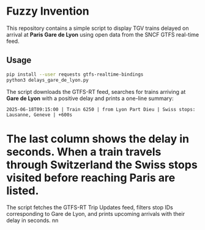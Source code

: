 # Fuzzy Invention

This repository contains a simple script to display TGV trains delayed on arrival at **Paris Gare de Lyon** using open data from the SNCF GTFS real-time feed.

## Usage

```bash
pip install --user requests gtfs-realtime-bindings
python3 delays_gare_de_lyon.py
```

The script downloads the GTFS-RT feed, searches for trains arriving at **Gare de Lyon** with a positive delay and prints a one-line summary:

```
2025-06-18T09:15:00 | Train 6250 | from Lyon Part Dieu | Swiss stops: Lausanne, Geneve | +600s
```

The last column shows the delay in seconds. When a train travels through Switzerland the Swiss stops visited before reaching Paris are listed.
=======
The script fetches the GTFS-RT Trip Updates feed, filters stop IDs corresponding to Gare de Lyon, and prints upcoming arrivals with their delay in seconds.
nn